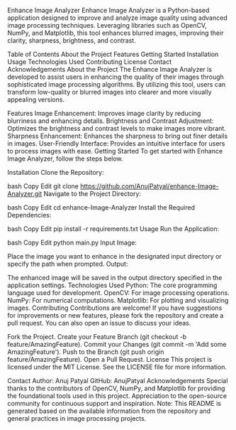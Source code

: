 Enhance Image Analyzer
Enhance Image Analyzer is a Python-based application designed to improve and analyze image quality using advanced image processing techniques. Leveraging libraries such as OpenCV, NumPy, and Matplotlib, this tool enhances blurred images, improving their clarity, sharpness, brightness, and contrast.

Table of Contents
About the Project
Features
Getting Started
Installation
Usage
Technologies Used
Contributing
License
Contact
Acknowledgements
About the Project
The Enhance Image Analyzer is developed to assist users in enhancing the quality of their images through sophisticated image processing algorithms. By utilizing this tool, users can transform low-quality or blurred images into clearer and more visually appealing versions.

Features
Image Enhancement: Improves image clarity by reducing blurriness and enhancing details.
Brightness and Contrast Adjustment: Optimizes the brightness and contrast levels to make images more vibrant.
Sharpness Enhancement: Enhances the sharpness to bring out finer details in images.
User-Friendly Interface: Provides an intuitive interface for users to process images with ease.
Getting Started
To get started with Enhance Image Analyzer, follow the steps below.

Installation
Clone the Repository:

bash
Copy
Edit
git clone https://github.com/AnujPatyal/enhance-Image-Analyzer.git
Navigate to the Project Directory:

bash
Copy
Edit
cd enhance-Image-Analyzer
Install the Required Dependencies:

bash
Copy
Edit
pip install -r requirements.txt
Usage
Run the Application:

bash
Copy
Edit
python main.py
Input Image:

Place the image you want to enhance in the designated input directory or specify the path when prompted.
Output:

The enhanced image will be saved in the output directory specified in the application settings.
Technologies Used
Python: The core programming language used for development.
OpenCV: For image processing operations.
NumPy: For numerical computations.
Matplotlib: For plotting and visualizing images.
Contributing
Contributions are welcome! If you have suggestions for improvements or new features, please fork the repository and create a pull request. You can also open an issue to discuss your ideas.

Fork the Project.
Create your Feature Branch (git checkout -b feature/AmazingFeature).
Commit your Changes (git commit -m 'Add some AmazingFeature').
Push to the Branch (git push origin feature/AmazingFeature).
Open a Pull Request.
License
This project is licensed under the MIT License. See the LICENSE file for more information.

Contact
Author: Anuj Patyal
GitHub: AnujPatyal
Acknowledgements
Special thanks to the contributors of OpenCV, NumPy, and Matplotlib for providing the foundational tools used in this project.
Appreciation to the open-source community for continuous support and inspiration.
Note: This README is generated based on the available information from the repository and general practices in image processing projects.
